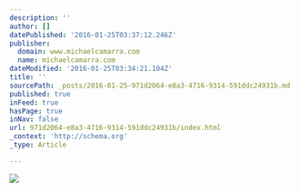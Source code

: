 ```yaml
---
description: ''
author: []
datePublished: '2016-01-25T03:37:12.246Z'
publisher:
  domain: www.michaelcamarra.com
  name: michaelcamarra.com
dateModified: '2016-01-25T03:34:21.104Z'
title: ''
sourcePath: _posts/2016-01-25-971d2064-e8a3-4716-9314-591ddc24931b.md
published: true
inFeed: true
hasPage: true
inNav: false
url: 971d2064-e8a3-4716-9314-591ddc24931b/index.html
_context: 'http://schema.org'
_type: Article

---
```

![](http://static1.squarespace.com/static/54dea7d5e4b045091b12175e/t/54ec1883e4b0feaa477bacfb/1424759037478/?format=750w)